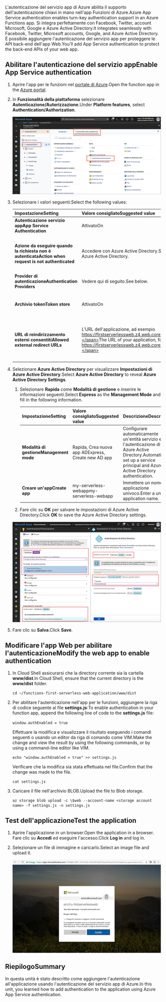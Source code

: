 <span data-ttu-id="7bb55-101">L'autenticazione del servizio app di Azure abilita il supporto dell'autenticazione chiavi in mano nell'app Funzioni di Azure.</span><span class="sxs-lookup"><span data-stu-id="7bb55-101">Azure App Service authentication enables turn-key authentication support in an Azure Functions app.</span></span> <span data-ttu-id="7bb55-102">Si integra perfettamente con Facebook, Twitter, account Microsoft, Google e Azure Active Directory.</span><span class="sxs-lookup"><span data-stu-id="7bb55-102">It integrates seamlessly with Facebook, Twitter, Microsoft accounts, Google, and Azure Active Directory.</span></span> <span data-ttu-id="7bb55-103">È possibile aggiungere l'autenticazione del servizio app per proteggere le API back-end dell'app Web.</span><span class="sxs-lookup"><span data-stu-id="7bb55-103">You'll add App Service authentication to protect the back-end APIs of your web app.</span></span>

## <a name="enable-app-service-authentication"></a><span data-ttu-id="7bb55-104">Abilitare l'autenticazione del servizio app</span><span class="sxs-lookup"><span data-stu-id="7bb55-104">Enable App Service authentication</span></span>

1. <span data-ttu-id="7bb55-105">Aprire l'app per le funzioni nel [portale di Azure](https://portal.azure.com/?azure-portal=true).</span><span class="sxs-lookup"><span data-stu-id="7bb55-105">Open the function app in the [Azure portal](https://portal.azure.com/?azure-portal=true).</span></span>

1. <span data-ttu-id="7bb55-106">In **Funzionalità della piattaforma** selezionare **Autenticazione/Autorizzazione**.</span><span class="sxs-lookup"><span data-stu-id="7bb55-106">Under **Platform features**, select **Authentication/Authorization**.</span></span>

    ![Selezionare Autenticazione e Autorizzazione](../media/6-authorization.jpg)

1. <span data-ttu-id="7bb55-108">Selezionare i valori seguenti:</span><span class="sxs-lookup"><span data-stu-id="7bb55-108">Select the following values:</span></span>
    
    | <span data-ttu-id="7bb55-109">Impostazione</span><span class="sxs-lookup"><span data-stu-id="7bb55-109">Setting</span></span>      |  <span data-ttu-id="7bb55-110">Valore consigliato</span><span class="sxs-lookup"><span data-stu-id="7bb55-110">Suggested value</span></span>   | <span data-ttu-id="7bb55-111">Descrizione</span><span class="sxs-lookup"><span data-stu-id="7bb55-111">Description</span></span>                                        |
    | --- | --- | ---|
    | <span data-ttu-id="7bb55-112">**Autenticazione servizio app**</span><span class="sxs-lookup"><span data-stu-id="7bb55-112">**App Service Authentication**</span></span> | <span data-ttu-id="7bb55-113">Attivato</span><span class="sxs-lookup"><span data-stu-id="7bb55-113">On</span></span> | <span data-ttu-id="7bb55-114">Abilitare l'autenticazione.</span><span class="sxs-lookup"><span data-stu-id="7bb55-114">Enable authentication.</span></span> |
    | <span data-ttu-id="7bb55-115">**Azione da eseguire quando la richiesta non è autenticata**</span><span class="sxs-lookup"><span data-stu-id="7bb55-115">**Action when request is not authenticated**</span></span> | <span data-ttu-id="7bb55-116">Accedere con Azure Active Directory.</span><span class="sxs-lookup"><span data-stu-id="7bb55-116">Sign in with Azure Active Directory.</span></span> | <span data-ttu-id="7bb55-117">Selezionare un metodo di autenticazione configurato (vedere qui di seguito).</span><span class="sxs-lookup"><span data-stu-id="7bb55-117">Select a configured authentication method (See below).</span></span> |
    | <span data-ttu-id="7bb55-118">**Provider di autenticazione**</span><span class="sxs-lookup"><span data-stu-id="7bb55-118">**Authentication Providers**</span></span> | <span data-ttu-id="7bb55-119">Vedere qui di seguito.</span><span class="sxs-lookup"><span data-stu-id="7bb55-119">See below.</span></span> | <span data-ttu-id="7bb55-120">Vedere qui di seguito.</span><span class="sxs-lookup"><span data-stu-id="7bb55-120">See below.</span></span> |
    | <span data-ttu-id="7bb55-121">**Archivio token**</span><span class="sxs-lookup"><span data-stu-id="7bb55-121">**Token store**</span></span> | <span data-ttu-id="7bb55-122">Attivato</span><span class="sxs-lookup"><span data-stu-id="7bb55-122">On</span></span> | <span data-ttu-id="7bb55-123">Consente al servizio app di archiviare e gestire i token.</span><span class="sxs-lookup"><span data-stu-id="7bb55-123">Allow App Service to store and manage tokens.</span></span> |
    | <span data-ttu-id="7bb55-124">**URL di reindirizzamento esterni consentiti**</span><span class="sxs-lookup"><span data-stu-id="7bb55-124">**Allowed external redirect URLs**</span></span> | <span data-ttu-id="7bb55-125">L'URL dell'applicazione, ad esempio https://firstserverlessweb.z4.web.core.windows.net/.</span><span class="sxs-lookup"><span data-stu-id="7bb55-125">The URL of your application, for example https://firstserverlessweb.z4.web.core.windows.net/.</span></span> | <span data-ttu-id="7bb55-126">URL a cui può essere reindirizzato il servizio app dopo l'autenticazione di un utente.</span><span class="sxs-lookup"><span data-stu-id="7bb55-126">URLs that App Service is allowed to redirect to, after a user is authenticated.</span></span> |

1. <span data-ttu-id="7bb55-127">Selezionare **Azure Active Directory** per visualizzare **Impostazioni di Azure Active Directory**.</span><span class="sxs-lookup"><span data-stu-id="7bb55-127">Select **Azure Active Directory** to reveal **Azure Active Directory Settings**.</span></span>

    1. <span data-ttu-id="7bb55-128">Selezionare **Rapida** come **Modalità di gestione** e inserire le informazioni seguenti.</span><span class="sxs-lookup"><span data-stu-id="7bb55-128">Select **Express** as the **Management Mode** and fill in the following information.</span></span>
    
        | <span data-ttu-id="7bb55-129">Impostazione</span><span class="sxs-lookup"><span data-stu-id="7bb55-129">Setting</span></span>      |  <span data-ttu-id="7bb55-130">Valore consigliato</span><span class="sxs-lookup"><span data-stu-id="7bb55-130">Suggested value</span></span>   | <span data-ttu-id="7bb55-131">Descrizione</span><span class="sxs-lookup"><span data-stu-id="7bb55-131">Description</span></span>                                        |
        | --- | --- | ---|
        | <span data-ttu-id="7bb55-132">**Modalità di gestione**</span><span class="sxs-lookup"><span data-stu-id="7bb55-132">**Management mode**</span></span> | <span data-ttu-id="7bb55-133">Rapida, Crea nuova app AD</span><span class="sxs-lookup"><span data-stu-id="7bb55-133">Express, Create new AD app</span></span> | <span data-ttu-id="7bb55-134">Configurare automaticamente un'entità servizio e l'autenticazione di Azure Active Directory.</span><span class="sxs-lookup"><span data-stu-id="7bb55-134">Automatically set up a service principal and Azure Active Directory authentication.</span></span> |
        | <span data-ttu-id="7bb55-135">**Creare un'app**</span><span class="sxs-lookup"><span data-stu-id="7bb55-135">**Create app**</span></span> | <span data-ttu-id="7bb55-136">my-serverless-webapp</span><span class="sxs-lookup"><span data-stu-id="7bb55-136">my-serverless-webapp</span></span> | <span data-ttu-id="7bb55-137">Immettere un nome applicazione univoco.</span><span class="sxs-lookup"><span data-stu-id="7bb55-137">Enter a unique application name.</span></span> |
    
    1. <span data-ttu-id="7bb55-138">Fare clic su **OK** per salvare le impostazioni di Azure Active Directory.</span><span class="sxs-lookup"><span data-stu-id="7bb55-138">Click **OK** to save the Azure Active Directory settings.</span></span>

    ![Impostazioni di Autenticazione, Autorizzazione e Azure Active Directory](../media/6-create-aad.png)


1. <span data-ttu-id="7bb55-140">Fare clic su **Salva**.</span><span class="sxs-lookup"><span data-stu-id="7bb55-140">Click **Save**.</span></span>


## <a name="modify-the-web-app-to-enable-authentication"></a><span data-ttu-id="7bb55-141">Modificare l'app Web per abilitare l'autenticazione</span><span class="sxs-lookup"><span data-stu-id="7bb55-141">Modify the web app to enable authentication</span></span>

1. <span data-ttu-id="7bb55-142">In Cloud Shell assicurarsi che la directory corrente sia la cartella **www/dist**.</span><span class="sxs-lookup"><span data-stu-id="7bb55-142">In Cloud Shell, ensure that the current directory is the **www/dist** folder.</span></span>

    ```azurecli
    cd ~/functions-first-serverless-web-application/www/dist
    ```

1. <span data-ttu-id="7bb55-143">Per abilitare l'autenticazione nell'app per le funzioni, aggiungere la riga di codice seguente al file **settings.js**:</span><span class="sxs-lookup"><span data-stu-id="7bb55-143">To enable authentication in your function app, append the following line of code to the **settings.js** file:</span></span>

    `window.authEnabled = true`

    <span data-ttu-id="7bb55-144">Effettuare la modifica e visualizzare il risultato eseguendo i comandi seguenti o usando un editor da riga di comando come VIM.</span><span class="sxs-lookup"><span data-stu-id="7bb55-144">Make the change and view the result by using the following commands, or by using a command-line editor like VIM.</span></span>

    ```azurecli
    echo "window.authEnabled = true" >> settings.js
    ```

    <span data-ttu-id="7bb55-145">Verificare che la modifica sia stata effettuata nel file.</span><span class="sxs-lookup"><span data-stu-id="7bb55-145">Confirm that the change was made to the file.</span></span>

    ```azurecli
    cat settings.js
    ```

1. <span data-ttu-id="7bb55-146">Caricare il file nell'archivio BLOB.</span><span class="sxs-lookup"><span data-stu-id="7bb55-146">Upload the file to Blob storage.</span></span>

    ```azurecli
    az storage blob upload -c \$web --account-name <storage account name> -f settings.js -n settings.js
    ```


## <a name="test-the-application"></a><span data-ttu-id="7bb55-147">Test dell'applicazione</span><span class="sxs-lookup"><span data-stu-id="7bb55-147">Test the application</span></span>

1. <span data-ttu-id="7bb55-148">Aprire l'applicazione in un browser.</span><span class="sxs-lookup"><span data-stu-id="7bb55-148">Open the application in a browser.</span></span> <span data-ttu-id="7bb55-149">Fare clic su **Accedi** ed eseguire l'accesso.</span><span class="sxs-lookup"><span data-stu-id="7bb55-149">Click **Log in** and log in.</span></span>

1. <span data-ttu-id="7bb55-150">Selezionare un file di immagine e caricarlo.</span><span class="sxs-lookup"><span data-stu-id="7bb55-150">Select an image file and upload it.</span></span>

    ![Pagina di accesso](../media/6-aad-auth.png)
    

## <a name="summary"></a><span data-ttu-id="7bb55-152">Riepilogo</span><span class="sxs-lookup"><span data-stu-id="7bb55-152">Summary</span></span>

<span data-ttu-id="7bb55-153">In questa unità è stato descritto come aggiungere l'autenticazione all'applicazione usando l'autenticazione del servizio app di Azure.</span><span class="sxs-lookup"><span data-stu-id="7bb55-153">In this unit, you learned how to add authentication to the application using Azure App Service authentication.</span></span>
